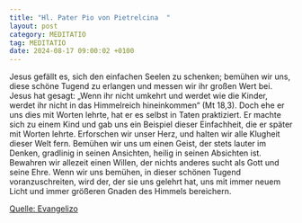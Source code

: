 ```yaml
---
title: "Hl. Pater Pio von Pietrelcina  "
layout: post
category: MEDITATIO
tag: MEDITATIO
date: 2024-08-17 09:00:02 +0100
---
```

Jesus gefällt es, sich den einfachen Seelen zu schenken; bemühen wir uns, diese schöne Tugend zu erlangen und messen wir ihr großen Wert bei.
Jesus hat gesagt: „Wenn ihr nicht umkehrt und werdet wie die Kinder, werdet ihr nicht in das Himmelreich hineinkommen“ (Mt 18,3). Doch ehe er uns dies mit Worten lehrte, hat er es selbst in Taten praktiziert.<!--more--> Er machte sich zu einem Kind und gab uns ein Beispiel dieser Einfachheit, die er später mit Worten lehrte.
Erforschen wir unser Herz, und halten wir alle Klugheit dieser Welt fern. Bemühen wir uns um einen Geist, der stets lauter im Denken, gradlinig in seinen Ansichten, heilig in seinen Absichten ist. Bewahren wir allezeit einen Willen, der nichts anderes sucht als Gott und seine Ehre. 
Wenn wir uns bemühen, in dieser schönen Tugend voranzuschreiten, wird der, der sie uns gelehrt hat, uns mit immer neuem Licht und immer größeren Gnaden des Himmels bereichern.

[Quelle: Evangelizo](https://evangeliumtagfuertag.org/DE/gospel)